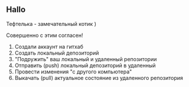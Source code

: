 ## Hallo


Тефтелька - замечательный котик )

Совершенно с этим согласен!

1. Создали аккаунт на гитхаб
2. Создать локальный депозиторий
3. "Подружить" ваш локальный и удаленный репозитории
4. Отправить (push) локальный депозиторий в удаленный
5. Провести изменения "с другого компьютера"
6. Выкачать (pull) актуальное состояние из удаленного репозитория 